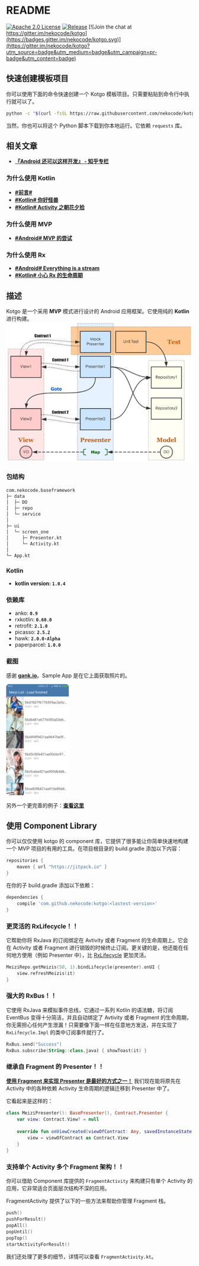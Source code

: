 # README

[![Apache 2.0 License](https://img.shields.io/badge/license-Apache%202.0-blue.svg?style=flat)](http://www.apache.org/licenses/LICENSE-2.0.html) [![Release](https://jitpack.io/v/nekocode/kotgo.svg)](https://jitpack.io/#nekocode/kotgo) [![Join the chat at https://gitter.im/nekocode/kotgo](https://badges.gitter.im/nekocode/kotgo.svg)](https://gitter.im/nekocode/kotgo?utm_source=badge&utm_medium=badge&utm_campaign=pr-badge&utm_content=badge)

## 快速创建模板项目
你可以使用下面的命令快速创建一个 Kotgo 模板项目。只需要粘贴到命令行中执行就可以了。
```bash
python -c "$(curl -fsSL https://raw.githubusercontent.com/nekocode/kotgo/master/project_creator.py)"
```
当然，你也可以将这个 Python 脚本下载到你本地运行。它依赖 `requests` 库。

## 相关文章
- [**『Android 还可以这样开发』 - 知乎专栏**](http://zhuanlan.zhihu.com/kotandroid)  

### 为什么使用 Kotlin
- [**#前言#**](http://zhuanlan.zhihu.com/kotandroid/20313799)
- [**#Kotlin# 你好怪兽**](http://zhuanlan.zhihu.com/kotandroid/20314409)
- [**#Kotlin# Activity 之朝花夕拾**](http://zhuanlan.zhihu.com/kotandroid/20349241)

### 为什么使用 MVP
- [**#Android# MVP 的尝试**](http://zhuanlan.zhihu.com/kotandroid/20358928)

### 为什么使用 Rx
- [**#Android# Everything is a stream**](http://zhuanlan.zhihu.com/kotandroid/20498267)
- [**#Kotlin# 小心 Rx 的生命周期**](http://zhuanlan.zhihu.com/kotandroid/20514727)


## 描述
Kotgo 是一个采用 **MVP** 模式进行设计的 Android 应用框架。它使用纯的 **Kotlin** 进行构建。  
![](art/layer.png)

### 包结构
```
com.nekocode.baseframework
├─ data
│  ├─ DO
│  ├─ repo
│  └─ service
│ 
├─ ui
│  └─ screen_one
│     ├─ Presenter.kt
│     └─ Activity.kt
│
└─ App.kt
```

### Kotlin
- **kotlin version: `1.0.4`**

### 依赖库
- anko: **`0.9`**
- rxkotlin: **`0.60.0`**
- retrofit: **`2.1.0`**
- picasso: **`2.5.2`**
- hawk: **`2.0.0-Alpha`**
- paperparcel: **`1.0.0`**

### 截图
感谢 **[gank.io](http://gank.io/)**。Sample App 是在它上面获取照片的。

![](art/screenshot.png)

另外一个更完善的例子：**[查看这里](https://github.com/nekocode/murmur)**

## 使用 Component Library
你可以仅仅使用 kotgo 的 component 库，它提供了很多能让你简单快速地构建一个 MVP 项目的有用的工具。在项目根目录的 build.gradle 添加以下内容：
```gradle
repositories {
    maven { url "https://jitpack.io" }
}
```

在你的子 build.gradle 添加以下依赖：
```gradle
dependencies {
    compile 'com.github.nekocode:kotgo:<lastest-version>'
}
```

### 更灵活的 RxLifecycle！！
它帮助你将 RxJava 的订阅绑定在 Avtivity 或者 Fragment 的生命周期上。它会在 Activity 或者 Fragment 进行销毁的时候终止订阅。更关键的是，他还能在任何地方使用（例如 Presenter 中），比 [RxLifecycle](https://github.com/trello/RxLifecycle) 更加灵活。  
```kotlin
MeiziRepo.getMeizis(50, 1).bindLifecycle(presenter).onUI {
    view.refreshMeizis(it)
}
```

### 强大的 RxBus！！
它使用 RxJava 来模拟事件总线，它通过一系列 Kotlin 的语法糖，将订阅 EventBus 变得十分简洁，并且自动绑定了 Avtivity 或者 Fragment 的生命周期，你无需担心任何产生泄漏！只需要像下面一样在任意地方发送，并在实现了 `RxLifecycle.Impl` 的类中订阅事件就行了。  
```kotlin
RxBus.send("Success")
RxBus.subscribe(String::class.java) { showToast(it) }
```

### 继承自 Fragment 的 Presenter！！
**[使用 Fragment 来实现 Presenter 是最好的方式之一！](http://zhuanlan.zhihu.com/p/20656755?refer=kotandroid)** 我们现在能将原先在 Activity 中的各种依赖 Activity 生命周期的逻辑迁移到 Presenter 中了。

它看起来是这样的：
```kotlin
class MeiziPresenter(): BasePresenter(), Contract.Presenter {
    var view: Contract.View? = null

    override fun onViewCreated(viewOfContract: Any, savedInstanceState: Bundle?) {
        view = viewOfContract as Contract.View
    }
}
```

### 支持单个 Activity 多个 Fragment 架构！！
你可以借助 Component 库提供的 `FragmentActivity` 来构建只有单个 Activity 的应用，它非常适合页面层次结构不深的应用。

FragmentActivity 提供了以下的一些方法来帮助你管理 Fragment 栈。
```kotlin
push()
pushForResult()
popAll()
popUntil()
popTop()
startActivityForResult()
```

我们还处理了更多的细节，详情可以查看 `FragmentActivity.kt`。